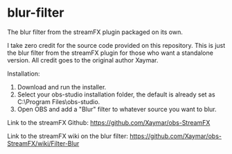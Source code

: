 # blur-filter
The blur filter from the streamFX plugin packaged on its own.

I take zero credit for the source code provided on this repository. This is just the blur filter from the streamFX plugin for
those who want a standalone version. All credit goes to the original author Xaymar.

Installation:
1) Download and run the installer.
2) Select your obs-studio installation folder, the default is already set as C:\Program Files\obs-studio.
3) Open OBS and add a "Blur" filter to whatever source you want to blur.


Link to the streamFX Github: https://github.com/Xaymar/obs-StreamFX

Link to the streamFX wiki on the blur filter: https://github.com/Xaymar/obs-StreamFX/wiki/Filter-Blur
